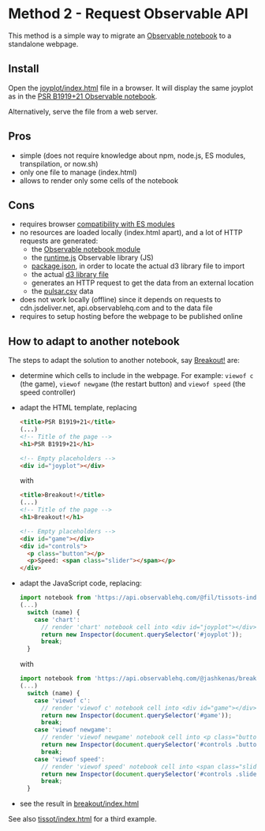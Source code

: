 # Method 2 - Request Observable API

This method is a simple way to migrate an
[Observable notebook](https://observablehq.com/@mbostock/psr-b1919-21) to a
standalone webpage.

## Install

Open the [joyplot/index.html](./joyplot/index.html) file in a browser. It will
display the same joyplot as in the
[PSR B1919+21 Observable notebook](https://observablehq.com/@mbostock/psr-b1919-21).

Alternatively, serve the file from a web server.

## Pros

- simple (does not require knowledge about npm, node.js, ES modules,
  transpilation, or now.sh)
- only one file to manage (index.html)
- allows to render only some cells of the notebook

## Cons

- requires browser
  [compatibility with ES modules](https://developer.mozilla.org/en-US/docs/Web/JavaScript/Reference/Statements/import#Browser_compatibility)
- no resources are loaded locally (index.html apart), and a lot of HTTP requests
  are generated:
  - the
    [Observable notebook module](https://api.observablehq.com/@mbostock/psr-b1919-21.js?v=3)
  - the
    [runtime.js](https://cdn.jsdelivr.net/npm/@observablehq/runtime@4/dist/runtime.js)
    Observable library (JS)
  - [package.json](https://cdn.jsdelivr.net/npm/d3@5/package.json), in order to
    locate the actual d3 library file to import
  - the actual
    [d3 library file](https://cdn.jsdelivr.net/npm/d3@5.11.0/dist/d3.min.js)
  - generates an HTTP request to get the data from an external location
  - the
    [pulsar.csv](https://gist.githubusercontent.com/borgar/31c1e476b8e92a11d7e9/raw/0fae97dab6830ecee185a63c1cee0008f6778ff6/pulsar.csv)
    data
- does not work locally (offline) since it depends on requests to
  cdn.jsdeliver.net, api.observablehq.com and to the data file
- requires to setup hosting before the webpage to be published online

## How to adapt to another notebook

The steps to adapt the solution to another notebook, say
[Breakout!](https://observablehq.com/@jashkenas/breakout) are:

- determine which cells to include in the webpage. For example: `viewof c` (the
  game), `viewof newgame` (the restart button) and `viewof speed` (the speed
  controller)
- adapt the HTML template, replacing

  ```html
  <title>PSR B1919+21</title>
  (...)
  <!-- Title of the page -->
  <h1>PSR B1919+21</h1>

  <!-- Empty placeholders -->
  <div id="joyplot"></div>
  ```

  with

  ```html
  <title>Breakout!</title>
  (...)
  <!-- Title of the page -->
  <h1>Breakout!</h1>

  <!-- Empty placeholders -->
  <div id="game"></div>
  <div id="controls">
    <p class="button"></p>
    <p>Speed: <span class="slider"></span></p>
  </div>
  ```

- adapt the JavaScript code, replacing:

  ```javascript
  import notebook from 'https://api.observablehq.com/@fil/tissots-indicatrix.js?v=3';
  (...)
    switch (name) {
      case 'chart':
        // render 'chart' notebook cell into <div id="joyplot"></div>
        return new Inspector(document.querySelector('#joyplot'));
        break;
    }
  ```

  with

  ```javascript
  import notebook from 'https://api.observablehq.com/@jashkenas/breakout.js?v=3';
  (...)
    switch (name) {
      case 'viewof c':
        // render 'viewof c' notebook cell into <div id="game"></div>
        return new Inspector(document.querySelector('#game'));
        break;
      case 'viewof newgame':
        // render 'viewof newgame' notebook cell into <p class="button"></p>
        return new Inspector(document.querySelector('#controls .button'));
        break;
      case 'viewof speed':
        // render 'viewof speed' notebook cell into <span class="slider"></span>
        return new Inspector(document.querySelector('#controls .slider'));
        break;
    }
  ```

- see the result in [breakout/index.html](./breakout/index.html)

See also [tissot/index.html](./tissot/index.html) for a third example.
